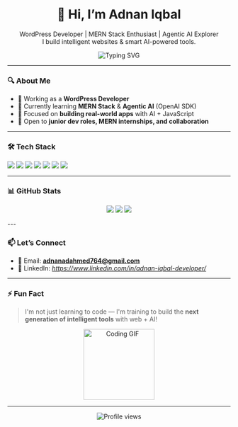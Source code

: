 <h1 align="center">👋 Hi, I’m Adnan Iqbal</h1>

<p align="center">
   WordPress Developer | MERN Stack Enthusiast | Agentic AI Explorer<br/>
   I build intelligent websites & smart AI-powered tools.<br/>
</p>

<p align="center">
  <img src="https://readme-typing-svg.herokuapp.com?font=Fira+Code&weight=500&size=22&pause=1000&color=36BCF7&center=true&vCenter=true&width=440&lines=Web+Developer+%F0%9F%92%BB;Learning+Agentic+AI+%F0%9F%A4%96;Lover+of+Clean+Code+%E2%9C%94%EF%B8%8F;MERN+Stack+%2B+WordPress+%E2%9C%8C%EF%B8%8F" alt="Typing SVG" />
</p>

---

### 🔍 About Me

- 🔧 Working as a **WordPress Developer**
- 🌱 Currently learning **MERN Stack** & **Agentic AI** (OpenAI SDK)
- 🎯 Focused on **building real-world apps** with AI + JavaScript
- 🤝 Open to **junior dev roles, MERN internships, and collaboration**

---

### 🛠️ Tech Stack

<p align="left">
  <img src="https://img.shields.io/badge/WordPress-21759B?style=for-the-badge&logo=wordpress&logoColor=white"/>
  <img src="https://img.shields.io/badge/HTML5-E34F26?style=for-the-badge&logo=html5&logoColor=white"/>
  <img src="https://img.shields.io/badge/CSS3-1572B6?style=for-the-badge&logo=css3&logoColor=white"/>
  <img src="https://img.shields.io/badge/JavaScript-F7DF1E?style=for-the-badge&logo=javascript&logoColor=black"/>
  <img src="https://img.shields.io/badge/React-20232A?style=for-the-badge&logo=react&logoColor=61DAFB"/>
  <img src="https://img.shields.io/badge/Node.js-339933?style=for-the-badge&logo=nodedotjs&logoColor=white"/>
  <img src="https://img.shields.io/badge/MongoDB-4EA94B?style=for-the-badge&logo=mongodb&logoColor=white"/>
</p>

---

### 📊 GitHub Stats

<div align="center">
   
![](https://github-readme-stats.vercel.app/api?username=AdnanAD66&theme=dark&hide_border=false&include_all_commits=false&count_private=false)
![](https://nirzak-streak-stats.vercel.app/?user=AdnanAD66&theme=dark&hide_border=false)
![](https://github-readme-stats.vercel.app/api/top-langs/?username=AdnanAD66&theme=dark&hide_border=false&include_all_commits=false&count_private=false&layout=compact)

</div>
---

### 📫 Let’s Connect

- 📧 Email: **adnanadahmed764@gmail.com**    
- 💼 LinkedIn: *https://www.linkedin.com/in/adnan-iqbal-developer/*

---

### ⚡ Fun Fact
> I'm not just learning to code — I'm training to build the **next generation of intelligent tools** with web + AI!

<p align="center">
  <img src="https://media.giphy.com/media/qgQUggAC3Pfv687qPC/giphy.gif" height="160" alt="Coding GIF" />
</p>

---

<p align="center">
  <img src="https://komarev.com/ghpvc/?username=AdnanAD66&style=flat-square&color=blue" alt="Profile views" />
</p>

<!---
AdnanAD66/AdnanAD66 is a ✨ special ✨ repository because its `README.md` appears on your GitHub profile.
This is your space to tell the world who you are.
--->
